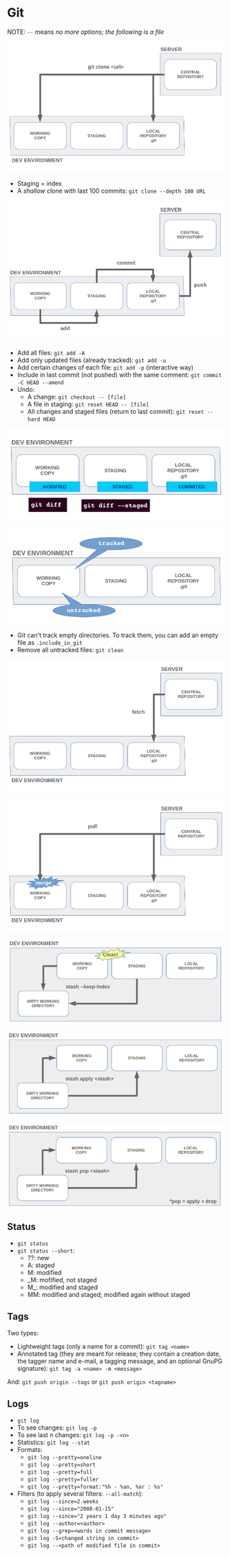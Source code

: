 # Git

NOTE: ``` -- ``` means _no more options; the following is a file_

![clone](clone.png)

* Staging = index
* A _shallow_ clone with last 100 commits: ```git clone --depth 100 URL```

![add-commit-push](add-commit-push.png)

* Add all files: ```git add -A```
* Add only updated files (already tracked): ```git add -u```
* Add certain changes of each file: ```git add -p``` (interactive way)
* Include in last commit (not pushed) with the same comment: ```git commit -C HEAD --amend```
* Undo:
    * A change: ```git checkout -- [file]```
    * A file in staging: ```git reset HEAD -- [file]```
    * All changes and staged files (return to last commit): ```git reset --hard HEAD```

![states](states.png)

![tracked-untracked](tracked-untracked.png)

* Git can't track empty directories. To track them, you can add an empty file as ```.include_in_git```
* Remove all untracked files: ```git clean```

![fetch](fetch.png)

![pull](pull.png)

![stash-save](stash-save.png)

![stash-apply](stash-apply.png)

![stash-pop](stash-pop.png)

## Status

* ```git status```
* ```git status --short```:
    * ??: new
    * A: staged
    * M: modified
    * _M: mofified, not staged
    * M_: modified and staged
    * MM: modified and staged; modified again without staged

## Tags

Two types:
* Lightweight tags (only a name for a commit): ```git tag <name>```
* Annotated tag (they are meant for release; they contain a creation date, the tagger name and e-mail, a tagging message, and an optional GnuPG signature): ```git tag -a <name> -m <message>```

And: ```git push origin --tags``` or ```git push origin <tagname>```

## Logs

* ```git log```
* To see changes: ```git log -p```
* To see last n changes: ```git log -p -<n>```
* Statistics: ```git log --stat```
* Formats:
    * ```git log --pretty=oneline```
    * ```git log --pretty=short```
    * ```git log --pretty=full```
    * ```git log --pretty=fuller```
    * ```git log --pretty=format:"%h - %an, %ar : %s"```
* Filters (to apply several filters: ```--all-match```):
    * ```git log --since=2.weeks```
    * ```git log --since="2008-01-15"```
    * ```git log --since="2 years 1 day 3 minutes ago"```
    * ```git log --author=<author>```
    * ```git log --grep=<words in commit message>```
    * ```git log -S<changed string in commit>```
    * ```git log --<path of modified file in commit>```
